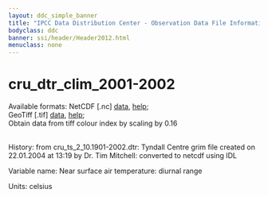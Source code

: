 ```yaml
---
layout: ddc_simple_banner
title: "IPCC Data Distribution Center - Observation Data File Information"
bodyclass: ddc
banner: ssi/header/Header2012.html
menuclass: none
---
```


<h1> cru_dtr_clim_2001-2002 </h1>



Available formats: NetCDF [.nc]
      <a href="http://apps.ipcc-data.org/cgi-bin/downl/cru10_nc/cru_dtr_clim_2001-2002.nc">data</a>,
      <a href="/help/formats.html#netcdf">help</a>; <br/>
      GeoTiff [.tif]
      <a href="http://apps.ipcc-data.org/cgi-bin/downl/cru10_zip/cru_dtr_clim_2001-2002.zip">data</a>,
      <a href="/help/formats.html#geotif">help</a>;<br/>
      Obtain data from tiff colour index by scaling by 0.16 <br/>
       <br/>



History: from cru_ts_2_10.1901-2002.dtr: Tyndall Centre grim file created on 22.01.2004 at 13:19 by Dr. Tim Mitchell: converted to netcdf using IDL <br/>



Variable name: Near surface air temperature: diurnal range <br/>



Units: celsius <br/>




